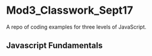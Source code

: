 # Mod3_Classwork_Sept17

A repo of coding examples for three levels of JavaScript.

## Javascript Fundamentals
